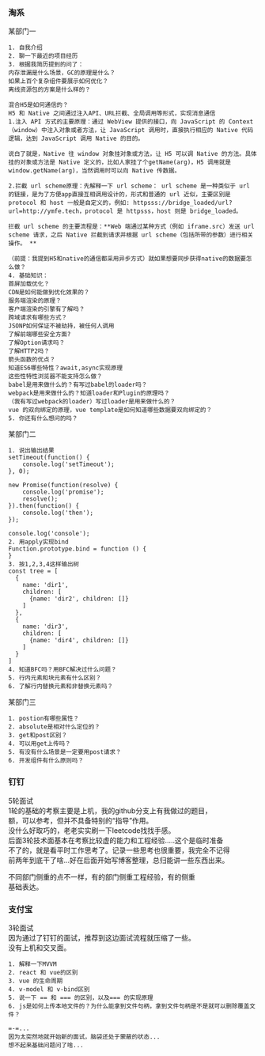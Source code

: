 ### 淘系

某部门一        
```
1. 自我介绍             
2. 聊一下最近的项目经历     
3. 根据我简历提到的问了：       
内存泄漏是什么场景，GC的原理是什么？              
如果上百个复杂组件要展示如何优化？            
离线资源包的方案是什么样的？  
          
混合H5是如何通信的？ 
H5 和 Native 之间通过注入API、URL拦截、全局调用等形式，实现消息通信
1.注入 API 方式的主要原理：通过 WebView 提供的接口，向 JavaScript 的 Context（window）中注入对象或者方法，让 JavaScript 调用时，直接执行相应的 Native 代码逻辑，达到 JavaScript 调用 Native 的目的。

说白了就是，Native 往 window 对象挂对象或方法，让 H5 可以调 Native 的方法。具体挂的对象或方法是 Native 定义的，比如人家挂了个getName(arg)，H5 调用就是window.getName(arg)，当然调用时可以向 Native 传数据。

2.拦截 url scheme原理：先解释一下 url scheme： url scheme 是一种类似于 url 的链接，是为了方便app直接互相调用设计的，形式和普通的 url 近似，主要区别是 protocol 和 host 一般是自定义的，例如: httpsss://bridge_loaded/url?url=http://ymfe.tech，protocol 是 httpsss，host 则是 bridge_loaded。

拦截 url scheme 的主要流程是：**Web 端通过某种方式（例如 iframe.src）发送 url scheme 请求，之后 Native 拦截到请求并根据 url scheme（包括所带的参数）进行相关操作。 **
 
（前提：我提到H5和native的通信都采用异步方式）就如果想要同步获得native的数据要怎么做？      
4. 基础知识：
首屏加载优化？
CDN是如何能做到优化效果的？ 
服务端渲染的原理？  
客户端渲染的引擎有了解吗？      
跨域请求有哪些方式？    
JSONP如何保证不被劫持，被任何人调用         
了解前端哪些安全方面?         
了解Option请求吗？             
了解HTTP2吗？   
箭头函数的优点？        
知道ES6哪些特性？await,async实现原理               
这些性特性浏览器不能支持怎么做？        
babel是用来做什么的？有写过babel的loader吗？        
webpack是用来做什么的？知道loader和Plugin的原理吗？           
（我有写过webpack的loader）写过loader是用来做什么的？   
vue 的双向绑定的原理，vue template是如何知道哪些数据要双向绑定的？
5. 你还有什么想问的吗？      
```  
某部门二          
```
1. 说出输出结果     
setTimeout(function() {
    console.log('setTimeout');
}, 0);

new Promise(function(resolve) {
    console.log('promise');
    resolve();
}).then(function() {
    console.log('then');
});

console.log('console');
2. 用apply实现bind           
Function.prototype.bind = function () {
}
3. 按1,2,3,4这样输出树           
const tree = [
  {
    name: 'dir1', 
    children: [
      {name: 'dir2', children: []}
    ]
  },
  {
    name: 'dir3', 
    children: [
      {name: 'dir4', children: []}
    ]
  }
]
4. 知道BFC吗？用BFC解决过什么问题？     
5. 行内元素和块元素有什么区别？         
6. 了解行内替换元素和非替换元素吗？         
``` 
某部门三         
```
1. postion有哪些属性？      
2. absolute是相对什么定位的？       
3. get和post区别？          
4. 可以用get上传吗？            
5. 有没有什么场景是一定要用post请求？            
6. 开发组件有什么原则吗？       
```
### 钉钉       
5轮面试           
1轮的基础的考察主要是上机，我的github分支上有我做过的题目，     
额，可以参考，但并不具备特别的“指导”作用。      
没什么好取巧的，老老实实刷一下leetcode找找手感。                 
后面3轮技术面基本在考察比较虚的能力和工程经验.....这个是临时准备        
不了的，就是看平时工作思考了。记录一些思考也很重要，我完全不记得        
前两年到底干了啥...好在后面开始写博客整理，总归能讲一些东西出来。                

不同部门侧重的点不一样，有的部门侧重工程经验，有的侧重      
基础表达。              

### 支付宝      
3轮面试     
因为通过了钉钉的面试，推荐到这边面试流程就压缩了一些。          
没有上机和交叉面。             
      
```
1. 解释一下MVVM     
2. react 和 vue的区别       
3. vue 的生命周期       
4. v-model 和 v-bind区别        
5. 说一下 == 和 === 的区别，以及=== 的实现原理   
6. js是如何上传本地文件的？为什么能拿到文件句柄，拿到文件句柄是不是就可以删除覆盖文件？   
  
=-=...    
因为太突然地就开始新的面试，脑袋还处于蒙蔽的状态...   
想不起来基础问题问了啥...   
```